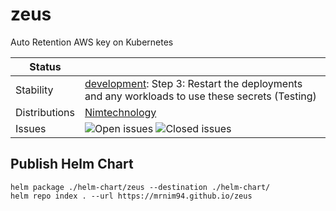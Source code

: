 # zeus
Auto Retention AWS key on Kubernetes

<!-- status autogenerated section -->
| Status        |                                                                                                                                                                                                                                                                                                                          |
| ------------- |--------------------------------------------------------------------------------------------------------------------------------------------------------------------------------------------------------------------------------------------------------------------------------------------------------------------------|
| Stability     | [development]: Step 3: Restart the deployments and any workloads to use these secrets (Testing)                                                                                                                                                                                                                          |
| Distributions | [Nimtechnology]                                                                                                                                                                                                                                                                                                          |
| Issues        | ![Open issues](https://img.shields.io/github/issues-search/mrnim94/zeus?query=is%3Aissue%20is%3Aopen%20label%3Abug%20&label=open&color=orange&logo=github) ![Closed issues](https://img.shields.io/github/issues-search/mrnim94/zeus?query=is%3Aissue%20is%3Aopen%20label%3Aclosed%20&label=open&color=blue&logo=github) |

[development]: https://github.com/open-telemetry/opentelemetry-collector#development
[Nimtechnology]: https://nimtechnology.com/2023/07/02/zeus-retention-project/
<!-- end autogenerated section -->

## Publish Helm Chart

```
helm package ./helm-chart/zeus --destination ./helm-chart/
helm repo index . --url https://mrnim94.github.io/zeus
```
